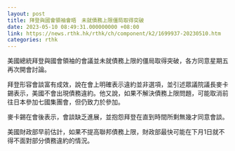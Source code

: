 ```yaml
---
layout: post
title: 拜登與國會領袖會晤　未就債務上限僵局取得突破
date: 2023-05-10 08:49:31.000000000 +08:00
link: https://news.rthk.hk/rthk/ch/component/k2/1699937-20230510.htm
categories: rthk
---
```


美國總統拜登與國會領袖的會議並未就債務上限的僵局取得突破，各方同意星期五再次開會討論。

拜登形容會談富有成效，說在會上明確表示違約並非選項，並引述眾議院議長麥卡錫表示，美國不會出現債務違約。他又說，如果不解決債務上限問題，可能取消前往日本參加七國集團會，但仍致力於參加。

麥卡錫在會後表示，會談缺乏進展，並抱怨拜登在直到時間所剩無幾才同意會談。

美國財政部早前估計，如果不提高聯邦債務上限，財政部最快可能在下月1日就不得不面對部分債務違約的情況。
